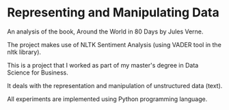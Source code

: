 # Representing and Manipulating Data


An analysis of the book, Around the World in 80 Days by Jules Verne. 

The project makes use of NLTK Sentiment Analysis (using VADER tool in the nltk library).

This is a project that I worked as part of my master's degree in Data Science for Business.

It deals with the representation and manipulation of unstructured data (text).

All experiments are implemented using Python programming language.
